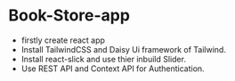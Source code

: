 # Book-Store-app
* firstly create react app
* Install TailwindCSS and Daisy Ui framework of Tailwind.
* Install react-slick and use thier inbuild Slider.
* Use REST API and Context API for Authentication.
  
